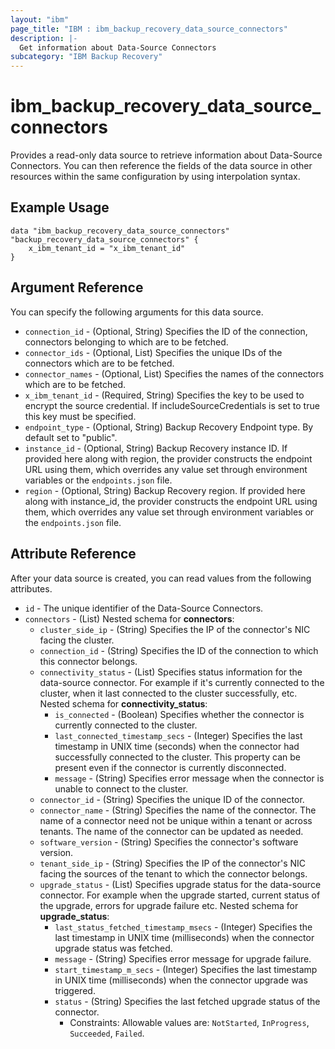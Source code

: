 ```yaml
---
layout: "ibm"
page_title: "IBM : ibm_backup_recovery_data_source_connectors"
description: |-
  Get information about Data-Source Connectors
subcategory: "IBM Backup Recovery"
---
```


# ibm_backup_recovery_data_source_connectors

Provides a read-only data source to retrieve information about Data-Source Connectors. You can then reference the fields of the data source in other resources within the same configuration by using interpolation syntax.

## Example Usage

```hcl
data "ibm_backup_recovery_data_source_connectors" "backup_recovery_data_source_connectors" {
	x_ibm_tenant_id = "x_ibm_tenant_id"
}
```

## Argument Reference

You can specify the following arguments for this data source.

* `connection_id` - (Optional, String) Specifies the ID of the connection, connectors belonging to which are to be fetched.
* `connector_ids` - (Optional, List) Specifies the unique IDs of the connectors which are to be fetched.
* `connector_names` - (Optional, List) Specifies the names of the connectors which are to be fetched.
* `x_ibm_tenant_id` - (Required, String) Specifies the key to be used to encrypt the source credential. If includeSourceCredentials is set to true this key must be specified.
* `endpoint_type` - (Optional, String) Backup Recovery Endpoint type. By default set to "public".
* `instance_id` - (Optional, String) Backup Recovery instance ID. If provided here along with region, the provider constructs the endpoint URL using them, which overrides any value set through environment variables or the `endpoints.json` file.
* `region` - (Optional, String) Backup Recovery region. If provided here along with instance_id, the provider constructs the endpoint URL using them, which overrides any value set through environment variables or the `endpoints.json` file.  

## Attribute Reference

After your data source is created, you can read values from the following attributes.

* `id` - The unique identifier of the Data-Source Connectors.
* `connectors` - (List) 
Nested schema for **connectors**:
	* `cluster_side_ip` - (String) Specifies the IP of the connector's NIC facing the cluster.
	* `connection_id` - (String) Specifies the ID of the connection to which this connector belongs.
	* `connectivity_status` - (List) Specifies status information for the data-source connector. For example if it's currently connected to the cluster, when it last connected to the cluster successfully, etc.
	Nested schema for **connectivity_status**:
		* `is_connected` - (Boolean) Specifies whether the connector is currently connected to the cluster.
		* `last_connected_timestamp_secs` - (Integer) Specifies the last timestamp in UNIX time (seconds) when the connector had successfully connected to the cluster. This property can be present even if the connector is currently disconnected.
		* `message` - (String) Specifies error message when the connector is unable to connect to the cluster.
	* `connector_id` - (String) Specifies the unique ID of the connector.
	* `connector_name` - (String) Specifies the name of the connector. The name of a connector need not be unique within a tenant or across tenants. The name of the connector can be updated as needed.
	* `software_version` - (String) Specifies the connector's software version.
	* `tenant_side_ip` - (String) Specifies the IP of the connector's NIC facing the sources of the tenant to which the connector belongs.
	* `upgrade_status` - (List) Specifies upgrade status for the data-source connector. For example when the upgrade started, current status of the upgrade, errors for upgrade failure etc.
	Nested schema for **upgrade_status**:
		* `last_status_fetched_timestamp_msecs` - (Integer) Specifies the last timestamp in UNIX time (milliseconds) when the connector upgrade status was fetched.
		* `message` - (String) Specifies error message for upgrade failure.
		* `start_timestamp_m_secs` - (Integer) Specifies the last timestamp in UNIX time (milliseconds) when the connector upgrade was triggered.
		* `status` - (String) Specifies the last fetched upgrade status of the connector.
		  * Constraints: Allowable values are: `NotStarted`, `InProgress`, `Succeeded`, `Failed`.

